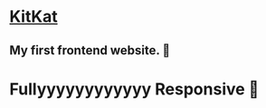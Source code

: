 # [KitKat](https://likhith1030.github.io/KitKat/)
## My first frontend website. :100: <br/>
#  Fullyyyyyyyyyyyy Responsive :shit:
